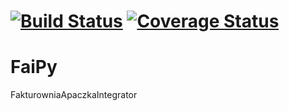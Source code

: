 
[![Build Status](https://travis-ci.org/mrcnkkl/FaiPy2.svg?branch=master)](https://travis-ci.org/mrcnkkl/FaiPy2) [![Coverage Status](https://coveralls.io/repos/github/mrcnkkl/FaiPy2/badge.svg?branch=master)](https://coveralls.io/github/mrcnkkl/FaiPy2?branch=master&service=github)
===
# FaiPy

FakturowniaApaczkaIntegrator
